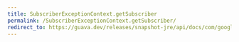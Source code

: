 ```yaml
---
title: SubscriberExceptionContext.getSubscriber
permalink: /SubscriberExceptionContext.getSubscriber/
redirect_to: https://guava.dev/releases/snapshot-jre/api/docs/com/google/common/eventbus/SubscriberExceptionContext.html#getSubscriber--
---
```

